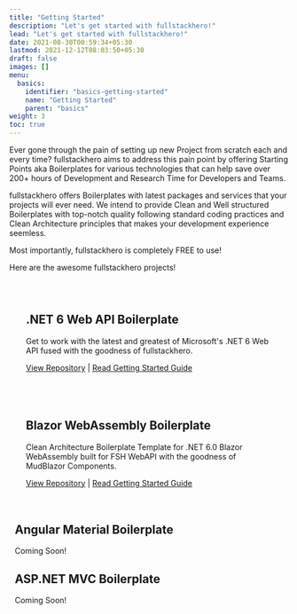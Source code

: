 ```yaml
---
title: "Getting Started"
description: "Let's get started with fullstackhero!"
lead: "Let's get started with fullstackhero!"
date: 2021-08-30T00:59:34+05:30
lastmod: 2021-12-12T08:03:50+05:30
draft: false
images: []
menu:
  basics:
    identifier: "basics-getting-started"
    name: "Getting Started"
    parent: "basics"
weight: 3
toc: true
---
```

<div>
<p>Ever gone through the pain of setting up new Project from scratch each and every time? fullstackhero aims to
address this pain point by offering Starting Points aka Boilerplates for various technologies that can help save
over 200+ hours of Development and Research Time for Developers and Teams.</p>
<p>fullstackhero offers Boilerplates with latest packages and services that your projects will ever need. We intend to provide Clean and Well structured Boilerplates with top-notch quality following standard coding practices and Clean Architecture principles that makes your development experience seemless.
</p>
<p class="code-green">Most importantly, fullstackhero is completely FREE to use!</p>
<p>Here are the awesome fullstackhero projects!</p>
</div>
<div>
    <div class="row justify-content-center text-center" style="padding:10px!important">
      <div class="card feature-card" style="padding:0px!important">
        <div style="padding:20px">
          <h2 class="h4">.NET 6 Web API Boilerplate</h2>
          <p>Get to work with the latest and greatest of Microsoft's .NET 6 Web API fused with the goodness of fullstackhero.</p>
          <p><a href="https://github.com/fullstackhero/dotnet-webapi-boilerplate">View Repository</a> | <a href="https://fullstackhero.net/dotnet-webapi-boilerplate/general/getting-started/">Read Getting Started Guide</a></p>
        </div>
      </div>
      <div class="card feature-card" style="padding:0px!important">
        <div style="padding:20px">
          <h2 class="h4">Blazor WebAssembly Boilerplate</h2>
          <p>Clean Architecture Boilerplate Template for .NET 6.0 Blazor WebAssembly built for FSH WebAPI with the goodness of MudBlazor Components.</p>
          <p><a href="https://github.com/fullstackhero/blazor-wasm-boilerplate">View Repository</a> | <a href="https://fullstackhero.net/blazor-webassembly-boilerplate/general/overview/">Read Getting Started Guide</a></p>
        </div>
      </div>
      <div class="card feature-card">
        <h2 class="h4">Angular Material Boilerplate</h2>
        <p>Coming Soon!</p>
      </div>
      <div class="card feature-card">
        <h2 class="h4">ASP.NET MVC Boilerplate</h2>
        <p>Coming Soon!</p>
      </div>
    </div>
</div>
